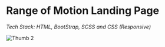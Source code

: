 # Range of Motion Landing Page

<em>Tech Stack: HTML, BootStrap, SCSS and CSS (Responsive)</em>

![Thumb 2](https://user-images.githubusercontent.com/83081442/230317352-19b8d227-339a-42f8-9a28-67b759dc90fe.png)

